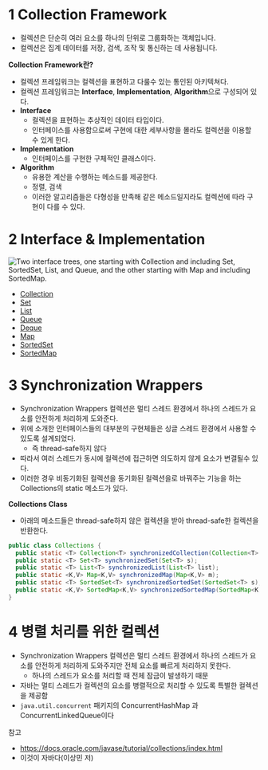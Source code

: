 # 1 Collection Framework

* 컬렉션은 단순히 여러 요소를 하나의 단위로 그룹화하는 객체입니다. 
* 컬렉션은 집계 데이터를 저장, 검색, 조작 및 통신하는 데 사용됩니다. 



**Collection Framework란?**

* 컬렉션 프레임워크는 컬렉션을 표현하고 다룰수 있는 통인된 아키텍쳐다.
* 컬렉션 프레임워크는 **Interface**, **Implementation**, **Algorithm**으로 구성되어 있다.
* **Interface**
  * 컬렉션을 표현하는 추상적인 데이터 타입이다.
  * 인터페이스를 사용함으로써 구현에 대한 세부사항을 몰라도 컬렉션을 이용할 수 있게 한다.
* **Implementation**
  * 인터페이스를 구현한 구체적인 클래스이다.
* **Algorithm**
  * 유용한 계산을 수행하는 메소드를 제공한다.
  * 정렬, 검색
  * 이러한 알고리즘들은 다형성을 만족해 같은 메소드일지라도 컬렉션에 따라 구현이 다를 수 있다.



# 2 Interface & Implementation

![Two interface trees, one starting with Collection and including Set, SortedSet, List, and Queue, and the other starting with Map and including SortedMap.](https://docs.oracle.com/javase/tutorial/figures/collections/colls-coreInterfaces.gif)

* [Collection](Collection/Collection.md)
* [Set](Set/Set.md)
* [List](List/List.md)
* [Queue](Queue/Queue.md)
* [Deque](Deque/Deque.md)
* [Map](Map/Map.md)
* [SortedSet](SortedSet/SortedSet.md)
* [SortedMap](SortedMap/SortedMap.md)



# 3 Synchronization Wrappers

* Synchronization Wrappers 컬렉션은 멀티 스레드 환경에서 하나의 스레드가 요소를 안전하게 처리하게 도와준다.
* 위에 소개한 인터페이스들의 대부분의 구현체들은 싱글 스레드 환경에서 사용할 수 있도록 설계되었다.
  * 즉 thread-safe하지 않다
* 따라서 여러 스레드가 동시에 컬렉션에 접근하면 의도하지 않게 요소가 변결될수 있다.
* 이러한 경우 비동기화된 컬렉션을 동기화된 컬렉션을로 바꿔주는 기능을 하는 Collections의 static 메소드가 있다.



**Collections Class**

* 아래의 메소드들은 thread-safe하지 않은 컬렉션을 받아 thread-safe한 컬렉션을 반환한다.

```java
public class Collections {
  public static <T> Collection<T> synchronizedCollection(Collection<T> c);
  public static <T> Set<T> synchronizedSet(Set<T> s);
  public static <T> List<T> synchronizedList(List<T> list);
  public static <K,V> Map<K,V> synchronizedMap(Map<K,V> m);
  public static <T> SortedSet<T> synchronizedSortedSet(SortedSet<T> s);
  public static <K,V> SortedMap<K,V> synchronizedSortedMap(SortedMap<K,V> m);
}
```



# 4 병렬 처리를 위한 컬렉션

* Synchronization Wrappers 컬렉션은 멀티 스레드 환경에서 하나의 스레드가 요소를 안전하게 처리하게 도와주지만 전체 요소를 빠르게 처리하지 못한다.
  * 하나의 스레드가 요소를 처리할 때 전체 잠금이 발생하기 때문
* 자바는 멀티 스레드가 컬렉션의 요소를 병렬적으로 처리할 수 있도록 특별한 컬렉션을 제공함
* `java.util.concurrent` 패키지의 ConcurrentHashMap 과 ConcurrentLinkedQueue이다



참고

* https://docs.oracle.com/javase/tutorial/collections/index.html
* 이것이 자바다(이상민 저)